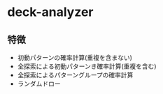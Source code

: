 # deck-analyzer

## 特徴

- 初動パターンの確率計算(重複を含まない)
- 全探索による初動パターンき確率計算(重複を含む)
- 全探索によるパターングループの確率計算
- ランダムドロー
